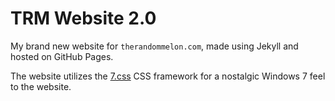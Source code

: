 # TRM Website 2.0
My brand new website for `therandommelon.com`, made using Jekyll and hosted on GitHub Pages.

The website utilizes the [7.css](https://khang-nd.github.io/7.css/#menu) CSS framework for a nostalgic Windows 7 feel to the website.